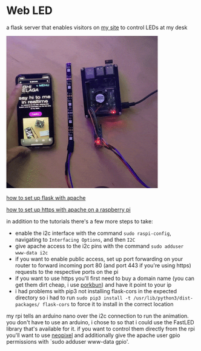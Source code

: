 # Web LED
a flask server that enables visitors on [my site](https://abhi.work/hi) to control LEDs at my desk

![img](https://github.com/avelaga/webLed/blob/master/webLed.gif)

[how to set up flask with apache](https://www.bogotobogo.com/python/Flask/Python_Flask_HelloWorld_App_with_Apache_WSGI_Ubuntu14.php)

[how to set up https with apache on a raspberry pi](https://pimylifeup.com/raspberry-pi-ssl-lets-encrypt/)

in addition to the tutorials there's a few more steps to take:
- enable the i2c interface with the command `sudo raspi-config`, navigating to `Interfacing Options`, and then `I2C`
- give apache access to the i2c pins with the command `sudo adduser www-data i2c`
- if you want to enable public access, set up port forwarding on your router to forward incoming port 80 (and port 443 if you're using https) requests to the respective ports on the pi 
- if you want to use https you'll first need to buy a domain name (you can get them dirt cheap, i use [porkbun](https://porkbun.com)) and have it point to your ip
- i had problems with pip3 not installing flask-cors in the expected directory so i had to run `sudo pip3 install -t /usr/lib/python3/dist-packages/ flask-cors` to force it to install in the correct location

my rpi tells an arduino nano over the i2c connection to run the animation. you don't have to use an arduino, i chose to so that i could use the FastLED library that's available for it. if you want to control them directly from the rpi you'll want to use [neopixel](https://learn.adafruit.com/neopixels-on-raspberry-pi/python-usage) and additionally give the apache user gpio permissions with `sudo adduser www-data gpio'.
